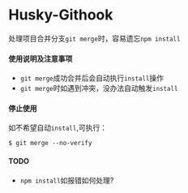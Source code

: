 # Husky-Githook

处理项目合并分支`git merge`时，容易遗忘`npm install`

#### 使用说明及注意事项
* `git merge`成功合并后会自动执行`install`操作
* `git merge`时如遇到冲突，没办法自动触发`install`

#### 停止使用
如不希望自动`install`,可执行：
```
$ git merge --no-verify
```

#### TODO
* `npm install`如报错如何处理?